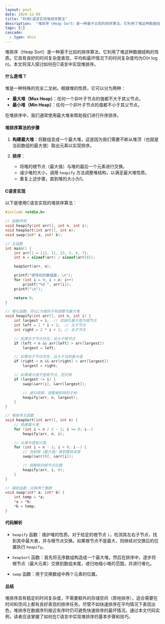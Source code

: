 ```yaml
---
layout: post
date: 2024-12-09
title: "利用C语言实现堆排序算法"
description:  "堆排序（Heap Sort）是一种基于比较的排序算法，它利用了堆这种数据结构的性质。本文将深入探讨如何在C语言中实现堆排序。"
tags: [C]
cascade:
  - type: docs
---
```


堆排序（Heap Sort）是一种基于比较的排序算法，它利用了堆这种数据结构的性质。它具有良好的时间复杂度表现，平均和最坏情况下的时间复杂度均为O(n log n)。本文将深入探讨如何在C语言中实现堆排序。

#### 什么是堆？

堆是一种特殊的完全二叉树。根据堆的性质，它可以分为两种：

- **最大堆（Max Heap）**：任何一个非叶子节点的值都不大于其父节点。
- **最小堆（Min Heap）**：任何一个非叶子节点的值都不小于其父节点。

在堆排序中，我们通常使用最大堆来帮助我们进行升序排序。

#### 堆排序算法的步骤

1. **构建最大堆**：将数组变成一个最大堆，这是因为我们需要不断从堆顶（也就是当前数组的最大值）取出元素以实现排序。
   
2. **排序**：
   - 将堆的根节点（最大值）与堆的最后一个元素进行交换。
   - 减少堆的大小，调用 `heapify` 方法调整堆结构，以满足最大堆性质。
   - 重复上述步骤，直到堆的大小为1。

#### C语言实现

以下是使用C语言实现的堆排序算法：

```c
#include <stdio.h>

// 函数声明
void heapify(int arr[], int n, int i);
void heapSort(int arr[], int n);
void swap(int* a, int* b);

// 主函数
int main() {
    int arr[] = {12, 11, 13, 5, 6, 7};
    int n = sizeof(arr) / sizeof(arr[0]);

    heapSort(arr, n);

    printf("排序后的数组是: \n");
    for (int i = 0; i < n; i++)
        printf("%d ", arr[i]);
    printf("\n");

    return 0;
}

// 堆化函数，将以i为根的子树调整为最大堆
void heapify(int arr[], int n, int i) {
    int largest = i;  // 初始化最大值为根节点
    int left = 2 * i + 1;  // 左子节点
    int right = 2 * i + 2; // 右子节点

    // 如果左子节点存在，且大于根节点
    if (left < n && arr[left] > arr[largest])
        largest = left;

    // 如果右子节点存在，且大于当前最大值
    if (right < n && arr[right] > arr[largest])
        largest = right;

    // 如果最大值不是根节点，则交换
    if (largest != i) {
        swap(&arr[i], &arr[largest]);

        // 递归调用，调整被影响的子树
        heapify(arr, n, largest);
    }
}

// 堆排序主函数
void heapSort(int arr[], int n) {
    // 构建最大堆
    for (int i = n / 2 - 1; i >= 0; i--)
        heapify(arr, n, i);

    // 从堆中提取元素
    for (int i = n - 1; i > 0; i--) {
        // 当前根（最大值）移到数组末尾
        swap(&arr[0], &arr[i]);

        // 调整新的根节点位置
        heapify(arr, i, 0);
    }
}

// 辅助函数：交换两个整数
void swap(int* a, int* b) {
    int temp = *a;
    *a = *b;
    *b = temp;
}
```

#### 代码解析

- `heapify` 函数：维护堆的性质。对于给定的根节点 `i`，检测其左右子节点，找到其中最大者，并与根节点交换。如果根节点不是最大，则继续对交换后的位置执行 `heapify`。
  
- `heapSort` 函数：首先将无序数组构造成一个最大堆。然后在排序中，逐步将根节点（最大元素）交换到数组末尾，递归地缩小堆的范围，并进行堆化。

- `swap` 函数：用于交换数组中两个元素的位置。

#### 总结

堆排序具有稳定的时间复杂度，不需要额外的存储空间（原地排序），适合需要在时间和空间上都有良好表现的排序任务。尽管不如快速排序在平均情况下表现出色，堆排序在数据序列接近有序时仍可避免快速排序的最坏情况。通过本文代码实例，读者应该掌握了如何在C语言中实现堆排序的基本步骤和技巧。